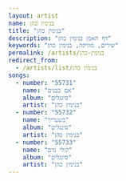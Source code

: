 ```yaml
---
layout: artist
name: בנימין כהן
title: "בנימין כהן"
description: "דף האמן בנימין כהן"
keywords: "שירים, מוזיקה, בנימין כהן"
permalink: /artists/בנימין-כהן
redirect_from:
  - /artists/list/בנימין כהן
songs:
  - number: "55731"
    name: "אם כבנים"
    album: "סינגלים"
    artist: "בנימין כהן"
  - number: "55732"
    name: "בשעריך"
    album: "סינגלים"
    artist: "בנימין כהן"
  - number: "55733"
    name: "קולי נדם"
    album: "סינגלים"
    artist: "בנימין כהן"
---
```

